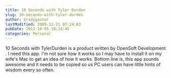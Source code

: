 ```yaml
---
title: 10 Seconds with Tyler Durden
slug: 10-seconds-with-tyler-durden
author: bradygaster
lastModified: 2009-12-21 07:24:03
pubDate: 2012-10-05 18:14:45
categories: Personal
---
```


<a>10 Seconds with TylerDurden</a>  is a product written by
<a>OpenSoft Development</a> . I need this app. I&apos;m not sure how it works so I may have to install it on my wife&apos;s Mac to get an idea of how it works. Bottom line is, this app sounds awesome and it needs to be copied so us PC users can have little hints of
wisdom every so often.
